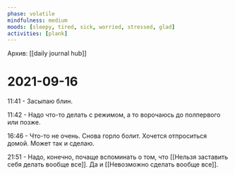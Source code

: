 ```yaml
---
phase: volatile
mindfulness: medium
moods: [sleepy, tired, sick, worried, stressed, glad]
activities: [plank]
---
```

Архив: [[daily journal hub]]
# 2021-09-16

11:41 - Засыпаю блин.

11:42 - Надо что-то делать с режимом, а то ворочаюсь до полпервого или позже.

16:46 - Что-то не очень. Снова горло болит. Хочется отпроситься домой. Может так и сделаю.

21:51 - Надо, конечно, почаще вспоминать о том, что [[Нельзя заставить себя делать вообще все]]. Да и [[Невозможно сделать вообще все]].
